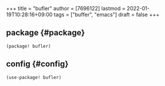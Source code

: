 +++
title = "bufler"
author = [7696122]
lastmod = 2022-01-19T10:28:16+09:00
tags = ["buffer", "emacs"]
draft = false
+++

## package {#package}

```elisp
(package! bufler)
```


## config {#config}

```elisp
(use-package! bufler)
```
